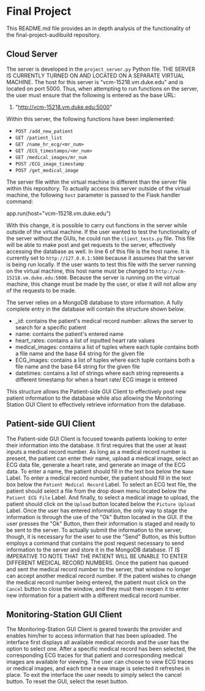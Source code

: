 # Final Project

This README.md file provides an in depth analysis of the functionality of the final-project-audibuild repository.

## Cloud Server

The server is developed in the `project_server.py` Python file. THE SERVER IS CURRENTLY TURNED ON AND LOCATED ON A SEPARATE VIRTUAL MACHINE. The host for this server is "vcm-15218.vm.duke.edu" and is located on port 5000. Thus, when attempting to run functions on the server, the user must ensure that the following is entered as the base URL:

1. "http://vcm-15218.vm.duke.edu:5000"

Within this server, the following functions have been implemented:

+ `POST /add_new_patient`
+ `GET /patient_list`
+ `GET /name_hr_ecg/<mr_num>`
+ `GET /ECG_timestamps/<mr_num>`
+ `GET /medical_images/mr_num`
+ `POST /ECG_image_timestamp`
+ `POST /get_medical_image`

The server file within the virtual machine is different than the server file within this repository. To actually access this server outside of the virtual machine, the following `host` parameter is passed to the Flask handler command:

app.run(host="vcm-15218.vm.duke.edu")

With this change, it is possible to carry out functions in the server while outside of the virtual machine. If the user wanted to test the functionality of the server without the GUIs, he could run the `client_tests.py` file. This file will be able to make post and get requests to the server, effectively accessing the database as well. In line 6 of this file is the host name. It is currently set to `http://127.0.0.1:5000` because it assumes that the server is being run locally. If the user wants to test this file with the server running on the virtual machine, this host name must be changed to `http://vcm-15218.vm.duke.edu:5000`. Because the server is running on the virtual machine, this change must be made by the user, or else it will not allow any of the requests to be made.

The server relies on a MongoDB database to store information. A fully complete entry in the database will contain the structure shown below.

+ _id: contains the patient's medical record number: allows the server to search for a specific patient
+ name: contains the patient's entered name
+ heart_rates: contains a list of inputted heart rate values
+ medical_images: contains a list of tuples where each tuple contains both a file name and the base 64 string for the given file
+ ECG_images: contains a list of tuples where each tuple contains both a file name and the base 64 string for the given file
+ datetimes: contains a list of strings where each string represents a different timestamp for when a heart rate/ ECG image is entered

This structure allows the Patient-side GUI Client to effectively post new patient information to the database while also allowing the Monitoring Station GUI Client to effectively retrieve information from the database.

## Patient-side GUI Client

The Patient-side GUI Client is focused towards patients looking to enter their information into the database. It first requires that the user at least inputs a medical record number. As long as a medical record number is present, the patient can enter their name, upload a medical image, select an ECG data file, generate a heart rate, and generate an image of the ECG data. To enter a name, the patient should fill in the text box below the `Name` Label. To enter a medical record number, the patient should fill in the text box below the `Patient Medical Record` Label. To select an ECG test file, the patient should select a file from the drop down menu located below the `Patient ECG File` Label. And finally, to select a medical image to upload, the patient should click on the `Upload` button located below the `Picture Upload` Label. Once the user has entered information, the only way to stage the information is through the use of the "Ok" Button located in the GUI. If the user presses the "Ok" Button, then their information is staged and ready to be sent to the server. To actually submit the information to the server, though, it is necessary for the user to use the "Send" Button, as this button employs a command that contains the post request necessary to send information to the server and store it in the MongoDB database. IT IS IMPERATIVE TO NOTE THAT THE PATIENT WILL BE UNABLE TO ENTER DIFFERENT MEDICAL RECORD NUMBERS. Once the patient has queued and sent the medical record number to the server, that window no longer can accept another medical record number. If the patient wishes to change the medical record number being entered, the patient must click on the `Cancel` button to close the window, and they must then reopen it to enter new information for a patient with a different medical record number. 

## Monitoring-Station GUI Client
The Monitoring-Station GUI Client is geared towards the provider and enables him/her to access information that has been uploaded. The interface first displays all available medical records and the user has the option to select one. After a specific medical record has been selected, the corresponding ECG traces for that patient and corresponding medical images are available for viewing. The user can choose to view ECG traces or medical images, and each time a new image is selected it refreshes in place. To exit the interface the user needs to simply select the cancel button. To reset the GUI, select the reset button.
